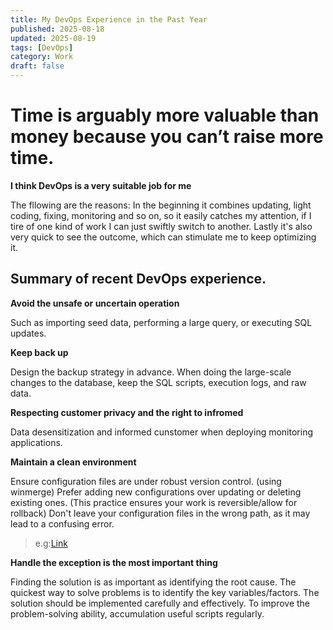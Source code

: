 ```yaml
---
title: My DevOps Experience in the Past Year
published: 2025-08-18
updated: 2025-08-19
tags: [DevOps]
category: Work
draft: false
---
```


# Time is arguably more valuable than money because you can’t raise more time. 

**I think DevOps is a very suitable job for me** 

The fllowing are the reasons:
In the beginning it combines updating, light coding, fixing, monitoring and so on, 
so it easily catches my attention, if I tire of one kind of work I can just swiftly switch to another.
Lastly it's also very quick to see the outcome, which can stimulate me to keep optimizing it.

## Summary of recent DevOps experience.
**Avoid the unsafe or uncertain operation** 

Such as importing seed data, performing a large query, or executing SQL updates.  

**Keep back up** 

Design the backup strategy in advance.
When doing the large-scale changes to the database, keep the SQL scripts, execution logs, and raw data.

**Respecting customer privacy and the right to infromed** 

Data desensitization and informed cunstomer when deploying monitoring applications.

**Maintain a clean environment** 

Ensure configuration files are under robust version control. (using winmerge)
Prefer adding new configurations over updating or deleting existing ones. (This practice ensures your work is reversible/allow for rollback)
Don't leave your configuration files in the wrong path, as it may lead to a confusing error.

> e.g:[Link](https://cse.google.com/cse?q=work&cof=FORID%3A0&cx=partner-pub-7640247339000071%3A0803135029)

**Handle the exception is the most important thing** 

Finding the solution is as important as identifying the root cause.
The quickest way to solve problems is to identify the key variables/factors.
The solution should be implemented carefully and effectively.
To improve the problem-solving ability, accumulation useful scripts regularly.